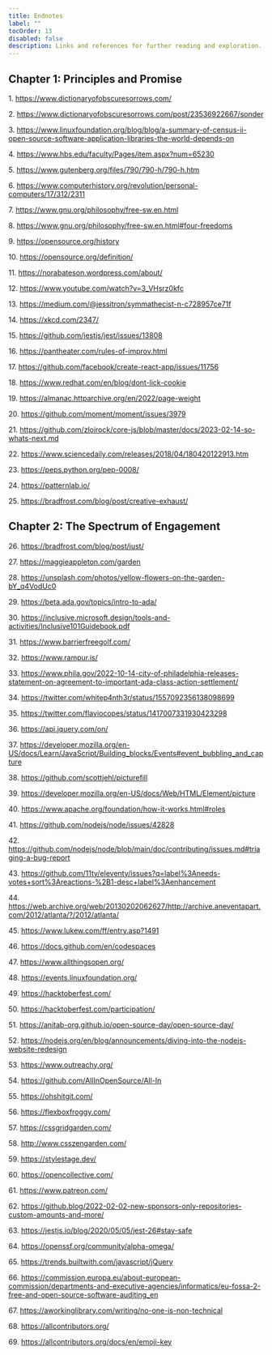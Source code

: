 ```yaml
---
title: Endnotes
label: ""
tocOrder: 13
disabled: false
description: Links and references for further reading and exploration.
---
```


<h2 id="chapter-1-principles-and-promise">Chapter 1: Principles and Promise</h2>
<p>
<span id="jkvZLtxq5fnsdSAa-endnote-1714533323417">
    1.
    <a href="https://www.dictionaryofobscuresorrows.com/">https://www.dictionaryofobscuresorrows.com/</a>
</span></p>
<p><span id="jkvZLtxq5fnsdSAa-endnote-1717241658051">2. <a href="#jkvZLtxq5fnsdSAa-endnote-1717241658051"></a><a href="https://www.dictionaryofobscuresorrows.com/post/23536922667/sonder">https://www.dictionaryofobscuresorrows.com/post/23536922667/sonder</a></span></p>
<p><span id="jkvZLtxq5fnsdSAa-endnote-1714852406194">3. <a href="#jkvZLtxq5fnsdSAa-endnote-1714852406194"></a><a href="https://www.linuxfoundation.org/blog/blog/a-summary-of-census-ii-open-source-software-application-libraries-the-world-depends-on">https://www.linuxfoundation.org/blog/blog/a-summary-of-census-ii-open-source-software-application-libraries-the-world-depends-on</a></span></p>
<p><span id="jkvZLtxq5fnsdSAa-endnote-1714852528157">4. <a href="#jkvZLtxq5fnsdSAa-endnote-1714852528157"></a><a href="https://www.hbs.edu/faculty/Pages/item.aspx?num=65230">https://www.hbs.edu/faculty/Pages/item.aspx?num=65230</a></span></p>
<p><span id="jkvZLtxq5fnsdSAa-endnote-1716871569212">5. <a href="#jkvZLtxq5fnsdSAa-endnote-1716871569212"></a><a href="https://www.gutenberg.org/files/790/790-h/790-h.htm">https://www.gutenberg.org/files/790/790-h/790-h.htm</a></span></p>
<p><span id="jkvZLtxq5fnsdSAa-endnote-1714853614161">6. <a href="#jkvZLtxq5fnsdSAa-endnote-1714853614161"></a><a href="https://www.computerhistory.org/revolution/personal-computers/17/312/2311">https://www.computerhistory.org/revolution/personal-computers/17/312/2311</a></span></p>
<p><span id="jkvZLtxq5fnsdSAa-endnote-1714853679207">7. <a href="#jkvZLtxq5fnsdSAa-endnote-1714853679207"></a><a href="https://www.gnu.org/philosophy/free-sw.en.html">https://www.gnu.org/philosophy/free-sw.en.html</a></span></p>
<p><span id="jkvZLtxq5fnsdSAa-endnote-1716869396025">8. <a href="#jkvZLtxq5fnsdSAa-endnote-1716869396025"></a><a href="https://www.gnu.org/philosophy/free-sw.en.html#four-freedoms">https://www.gnu.org/philosophy/free-sw.en.html#four-freedoms</a></span></p>
<p><span id="jkvZLtxq5fnsdSAa-endnote-1714854034358">9. <a href="#jkvZLtxq5fnsdSAa-endnote-1714854034358"></a><a href="https://opensource.org/history">https://opensource.org/history</a></span></p>
<p><span id="jkvZLtxq5fnsdSAa-endnote-1716869412552">10. <a href="#jkvZLtxq5fnsdSAa-endnote-1716869412552"></a><a href="https://opensource.org/definition/">https://opensource.org/definition/</a></span></p>
<p><span id="jkvZLtxq5fnsdSAa-endnote-1714855064244">11. <a href="#jkvZLtxq5fnsdSAa-endnote-1714855064244"></a><a href="https://norabateson.wordpress.com/about/">https://norabateson.wordpress.com/about/</a></span></p>
<p><span id="jkvZLtxq5fnsdSAa-endnote-1714855194426">12. <a href="#jkvZLtxq5fnsdSAa-endnote-1714855194426"></a><a href="https://www.youtube.com/watch?v=3_VHsrz0kfc">https://www.youtube.com/watch?v=3_VHsrz0kfc</a></span></p>
<p><span id="jkvZLtxq5fnsdSAa-endnote-1716869427477">13. <a href="#jkvZLtxq5fnsdSAa-endnote-1716869427477"></a><a href="https://medium.com/@jessitron/symmathecist-n-c728957ce71f">https://medium.com/@jessitron/symmathecist-n-c728957ce71f</a></span></p>
<p><span id="jkvZLtxq5fnsdSAa-endnote-1716176281240">14. <a href="#jkvZLtxq5fnsdSAa-endnote-1716176281240"></a><a href="https://xkcd.com/2347/">https://xkcd.com/2347/</a></span></p>
<p><span id="jkvZLtxq5fnsdSAa-endnote-1714855602606">15. <a href="#jkvZLtxq5fnsdSAa-endnote-1714855602606"></a><a href="https://github.com/jestjs/jest/issues/13808">https://github.com/jestjs/jest/issues/13808</a></span></p>
<p><span id="jkvZLtxq5fnsdSAa-endnote-1714855716399">16. <a href="#jkvZLtxq5fnsdSAa-endnote-1714855716399"></a><a href="https://pantheater.com/rules-of-improv.html">https://pantheater.com/rules-of-improv.html</a></span></p>
<p><span id="jkvZLtxq5fnsdSAa-endnote-1714855928352">17. <a href="#jkvZLtxq5fnsdSAa-endnote-1714855928352"></a><a href="https://github.com/facebook/create-react-app/issues/11756">https://github.com/facebook/create-react-app/issues/11756</a></span></p>
<p><span id="jkvZLtxq5fnsdSAa-endnote-1714879287471">18. <a href="#jkvZLtxq5fnsdSAa-endnote-1714879287471"></a><a href="https://www.redhat.com/en/blog/dont-lick-cookie">https://www.redhat.com/en/blog/dont-lick-cookie</a></span></p>
<p><span id="jkvZLtxq5fnsdSAa-endnote-1714879376773">19. <a href="#jkvZLtxq5fnsdSAa-endnote-1714879376773"></a><a href="https://almanac.httparchive.org/en/2022/page-weight">https://almanac.httparchive.org/en/2022/page-weight</a></span></p>
<p><span id="jkvZLtxq5fnsdSAa-endnote-1714879441228">20. <a href="#jkvZLtxq5fnsdSAa-endnote-1714879441228"></a><a href="https://github.com/moment/moment/issues/3979">https://github.com/moment/moment/issues/3979</a></span></p>
<p><span id="jkvZLtxq5fnsdSAa-endnote-1714879529807">21. <a href="#jkvZLtxq5fnsdSAa-endnote-1714879529807"></a><a href="https://github.com/zloirock/core-js/blob/master/docs/2023-02-14-so-whats-next.md">https://github.com/zloirock/core-js/blob/master/docs/2023-02-14-so-whats-next.md</a></span></p>
<p><span id="jkvZLtxq5fnsdSAa-endnote-1714879663985">22. <a href="#jkvZLtxq5fnsdSAa-endnote-1714879663985"></a><a href="https://www.sciencedaily.com/releases/2018/04/180420122913.htm">https://www.sciencedaily.com/releases/2018/04/180420122913.htm</a></span></p>
<p><span id="jkvZLtxq5fnsdSAa-endnote-1714879726409">23. <a href="#jkvZLtxq5fnsdSAa-endnote-1714879726409"></a><a href="https://peps.python.org/pep-0008/">https://peps.python.org/pep-0008/</a></span></p>
<p><span id="jkvZLtxq5fnsdSAa-endnote-1716599532950">24. <a href="#jkvZLtxq5fnsdSAa-endnote-1716599532950"></a><a href="https://patternlab.io/">https://patternlab.io/</a></span></p>
<p><span id="jkvZLtxq5fnsdSAa-endnote-1714879937846">25. <a href="#jkvZLtxq5fnsdSAa-endnote-1714879937846"></a><a href="https://bradfrost.com/blog/post/creative-exhaust/">https://bradfrost.com/blog/post/creative-exhaust/</a></span></p>

<h2 id="chapter-2-the-spectrum-of-engagement">Chapter 2: The Spectrum of Engagement</h2>
<p><span id="UQCAHxvu89CnMaZs-endnote-1714882430497">26. <a href="#UQCAHxvu89CnMaZs-endnote-1714882430497"></a><a href="https://bradfrost.com/blog/post/just/">https://bradfrost.com/blog/post/just/</a></span></p>
<p><span id="UQCAHxvu89CnMaZs-endnote-1714883029650">27. <a href="#UQCAHxvu89CnMaZs-endnote-1714883029650"></a><a href="https://maggieappleton.com/garden">https://maggieappleton.com/garden</a></span></p>
<p><span id="UQCAHxvu89CnMaZs-endnote-1716176874315">28. <a href="#UQCAHxvu89CnMaZs-endnote-1716176874315"></a><a href="https://unsplash.com/photos/yellow-flowers-on-the-garden-bY_q4VodUc0">https://unsplash.com/photos/yellow-flowers-on-the-garden-bY_q4VodUc0</a></span></p>
<p><span id="UQCAHxvu89CnMaZs-endnote-1714937942564">29. <a href="#UQCAHxvu89CnMaZs-endnote-1714937942564"></a><a href="https://beta.ada.gov/topics/intro-to-ada/">https://beta.ada.gov/topics/intro-to-ada/</a></span></p>
<p><span id="UQCAHxvu89CnMaZs-endnote-1717246499581">30. <a href="#UQCAHxvu89CnMaZs-endnote-1717246499581"></a><a href="https://inclusive.microsoft.design/tools-and-activities/Inclusive101Guidebook.pdf">https://inclusive.microsoft.design/tools-and-activities/Inclusive101Guidebook.pdf</a></span></p>
<p><span id="UQCAHxvu89CnMaZs-endnote-1714937983799">31. <a href="#UQCAHxvu89CnMaZs-endnote-1714937983799"></a><a href="https://www.barrierfreegolf.com/">https://www.barrierfreegolf.com/</a></span></p>
<p><span id="UQCAHxvu89CnMaZs-endnote-1714938008335">32. <a href="#UQCAHxvu89CnMaZs-endnote-1714938008335"></a><a href="https://www.rampur.is/">https://www.rampur.is/</a></span></p>
<p><span id="UQCAHxvu89CnMaZs-endnote-1714938037369">33. <a href="#UQCAHxvu89CnMaZs-endnote-1714938037369"></a><a href="https://www.phila.gov/2022-10-14-city-of-philadelphia-releases-statement-on-agreement-to-important-ada-class-action-settlement/">https://www.phila.gov/2022-10-14-city-of-philadelphia-releases-statement-on-agreement-to-important-ada-class-action-settlement/</a></span></p>
<p><span id="UQCAHxvu89CnMaZs-endnote-1716869318619">34. <a href="#UQCAHxvu89CnMaZs-endnote-1716869318619"></a><a href="https://twitter.com/whitep4nth3r/status/1557092356138098699">https://twitter.com/whitep4nth3r/status/1557092356138098699</a></span></p>
<p><span id="UQCAHxvu89CnMaZs-endnote-1714938993461">35. <a href="#UQCAHxvu89CnMaZs-endnote-1714938993461"></a><a href="https://twitter.com/flaviocopes/status/1417007331930423298">https://twitter.com/flaviocopes/status/1417007331930423298</a></span></p>
<p><span id="UQCAHxvu89CnMaZs-endnote-1714939162926">36. <a href="#UQCAHxvu89CnMaZs-endnote-1714939162926"></a><a href="https://api.jquery.com/on/">https://api.jquery.com/on/</a></span></p>
<p><span id="UQCAHxvu89CnMaZs-endnote-1716350745836">37. <a href="#UQCAHxvu89CnMaZs-endnote-1716350745836"></a><a href="https://developer.mozilla.org/en-US/docs/Learn/JavaScript/Building_blocks/Events#event_bubbling_and_capture">https://developer.mozilla.org/en-US/docs/Learn/JavaScript/Building_blocks/Events#event_bubbling_and_capture</a></span></p>
<p><span id="UQCAHxvu89CnMaZs-endnote-1714960047653">38. <a href="#UQCAHxvu89CnMaZs-endnote-1714960047653"></a><a href="https://github.com/scottjehl/picturefill">https://github.com/scottjehl/picturefill</a></span></p>
<p><span id="UQCAHxvu89CnMaZs-endnote-1714960156099">39. <a href="#UQCAHxvu89CnMaZs-endnote-1714960156099"></a><a href="https://developer.mozilla.org/en-US/docs/Web/HTML/Element/picture">https://developer.mozilla.org/en-US/docs/Web/HTML/Element/picture</a></span></p>
<p><span id="UQCAHxvu89CnMaZs-endnote-1714960225786">40. <a href="#UQCAHxvu89CnMaZs-endnote-1714960225786"></a><a href="https://www.apache.org/foundation/how-it-works.html#roles">https://www.apache.org/foundation/how-it-works.html#roles</a></span></p>
<p><span id="UQCAHxvu89CnMaZs-endnote-1714960336189">41. <a href="#UQCAHxvu89CnMaZs-endnote-1714960336189"></a><a href="https://github.com/nodejs/node/issues/42828">https://github.com/nodejs/node/issues/42828</a></span></p>
<p><span id="UQCAHxvu89CnMaZs-endnote-1714960404184">42. <a href="#UQCAHxvu89CnMaZs-endnote-1714960404184"></a><a href="https://github.com/nodejs/node/blob/main/doc/contributing/issues.md#triaging-a-bug-report">https://github.com/nodejs/node/blob/main/doc/contributing/issues.md#triaging-a-bug-report</a></span></p>
<p><span id="UQCAHxvu89CnMaZs-endnote-1716177261203">43. <a href="#UQCAHxvu89CnMaZs-endnote-1716177261203"></a><a href="https://github.com/11ty/eleventy/issues?q=label%3Aneeds-votes+sort%3Areactions-%2B1-desc+label%3Aenhancement">https://github.com/11ty/eleventy/issues?q=label%3Aneeds-votes+sort%3Areactions-%2B1-desc+label%3Aenhancement</a></span></p>
<p><span id="UQCAHxvu89CnMaZs-endnote-1714960670384">44. <a href="#UQCAHxvu89CnMaZs-endnote-1714960670384"></a><a href="https://web.archive.org/web/20130202062627/http://archive.aneventapart.com/2012/atlanta/?/2012/atlanta/">https://web.archive.org/web/20130202062627/http://archive.aneventapart.com/2012/atlanta/?/2012/atlanta/</a></span></p>
<p><span id="UQCAHxvu89CnMaZs-endnote-1716870922023">45. <a href="#UQCAHxvu89CnMaZs-endnote-1716870922023"></a><a href="https://www.lukew.com/ff/entry.asp?1491">https://www.lukew.com/ff/entry.asp?1491</a></span></p>
<p><span id="UQCAHxvu89CnMaZs-endnote-1714960887023">46. <a href="#UQCAHxvu89CnMaZs-endnote-1714960887023"></a><a href="https://docs.github.com/en/codespaces">https://docs.github.com/en/codespaces</a></span></p>
<p><span id="UQCAHxvu89CnMaZs-endnote-1715049817637">47. <a href="#UQCAHxvu89CnMaZs-endnote-1715049817637"></a><a href="https://www.allthingsopen.org/">https://www.allthingsopen.org/</a></span></p>
<p><span id="UQCAHxvu89CnMaZs-endnote-1715049858204">48. <a href="#UQCAHxvu89CnMaZs-endnote-1715049858204"></a><a href="https://events.linuxfoundation.org/">https://events.linuxfoundation.org/</a></span></p>
<p><span id="UQCAHxvu89CnMaZs-endnote-1715050292162">49. <a href="#UQCAHxvu89CnMaZs-endnote-1715050292162"></a><a href="https://hacktoberfest.com/">https://hacktoberfest.com/</a></span></p>
<p><span id="UQCAHxvu89CnMaZs-endnote-1716871008399">50. <a href="#UQCAHxvu89CnMaZs-endnote-1716871008399"></a><a href="https://hacktoberfest.com/participation/">https://hacktoberfest.com/participation/</a></span></p>
<p><span id="UQCAHxvu89CnMaZs-endnote-1715051333059">51. <a href="#UQCAHxvu89CnMaZs-endnote-1715051333059"></a><a href="https://anitab-org.github.io/open-source-day/open-source-day/">https://anitab-org.github.io/open-source-day/open-source-day/</a></span></p>
<p><span id="UQCAHxvu89CnMaZs-endnote-1715051516227">52. <a href="#UQCAHxvu89CnMaZs-endnote-1715051516227"></a><a href="https://nodejs.org/en/blog/announcements/diving-into-the-nodejs-website-redesign">https://nodejs.org/en/blog/announcements/diving-into-the-nodejs-website-redesign</a></span></p>
<p><span id="UQCAHxvu89CnMaZs-endnote-1715051279542">53. <a href="#UQCAHxvu89CnMaZs-endnote-1715051279542"></a><a href="https://www.outreachy.org/">https://www.outreachy.org/</a></span></p>
<p><span id="UQCAHxvu89CnMaZs-endnote-1715051602021">54. <a href="#UQCAHxvu89CnMaZs-endnote-1715051602021"></a><a href="https://github.com/AllInOpenSource/All-In">https://github.com/AllInOpenSource/All-In</a></span></p>
<p><span id="UQCAHxvu89CnMaZs-endnote-1715051692003">55. <a href="#UQCAHxvu89CnMaZs-endnote-1715051692003"></a><a href="https://ohshitgit.com/">https://ohshitgit.com/</a></span></p>
<p><span id="UQCAHxvu89CnMaZs-endnote-1715051725053">56. <a href="#UQCAHxvu89CnMaZs-endnote-1715051725053"></a><a href="https://flexboxfroggy.com/">https://flexboxfroggy.com/</a></span></p>
<p><span id="UQCAHxvu89CnMaZs-endnote-1715051743761">57. <a href="#UQCAHxvu89CnMaZs-endnote-1715051743761"></a><a href="https://cssgridgarden.com/">https://cssgridgarden.com/</a></span></p>
<p><span id="UQCAHxvu89CnMaZs-endnote-1715051771467">58. <a href="#UQCAHxvu89CnMaZs-endnote-1715051771467"></a><a href="http://www.csszengarden.com/">http://www.csszengarden.com/</a></span></p>
<p><span id="UQCAHxvu89CnMaZs-endnote-1715051791284">59. <a href="#UQCAHxvu89CnMaZs-endnote-1715051791284"></a><a href="https://stylestage.dev/">https://stylestage.dev/</a></span></p>
<p><span id="UQCAHxvu89CnMaZs-endnote-1715051960441">60. <a href="#UQCAHxvu89CnMaZs-endnote-1715051960441"></a><a href="https://opencollective.com/">https://opencollective.com/</a></span></p>
<p><span id="UQCAHxvu89CnMaZs-endnote-1715051994931">61. <a href="#UQCAHxvu89CnMaZs-endnote-1715051994931"></a><a href="https://www.patreon.com/">https://www.patreon.com/</a></span></p>
<p><span id="UQCAHxvu89CnMaZs-endnote-1715052026567">62. <a href="#UQCAHxvu89CnMaZs-endnote-1715052026567"></a><a href="https://github.blog/2022-02-02-new-sponsors-only-repositories-custom-amounts-and-more/">https://github.blog/2022-02-02-new-sponsors-only-repositories-custom-amounts-and-more/</a></span></p>
<p><span id="UQCAHxvu89CnMaZs-endnote-1715052349781">63. <a href="#UQCAHxvu89CnMaZs-endnote-1715052349781"></a><a href="https://jestjs.io/blog/2020/05/05/jest-26#stay-safe">https://jestjs.io/blog/2020/05/05/jest-26#stay-safe</a></span></p>
<p><span id="UQCAHxvu89CnMaZs-endnote-1715052132033">64. <a href="#UQCAHxvu89CnMaZs-endnote-1715052132033"></a><a href="https://openssf.org/community/alpha-omega/">https://openssf.org/community/alpha-omega/</a></span></p>
<p><span id="UQCAHxvu89CnMaZs-endnote-1715052193450">65. <a href="#UQCAHxvu89CnMaZs-endnote-1715052193450"></a><a href="https://trends.builtwith.com/javascript/jQuery">https://trends.builtwith.com/javascript/jQuery</a></span></p>
<p><span id="UQCAHxvu89CnMaZs-endnote-1715052248514">66. <a href="#UQCAHxvu89CnMaZs-endnote-1715052248514"></a><a href="https://commission.europa.eu/about-european-commission/departments-and-executive-agencies/informatics/eu-fossa-2-free-and-open-source-software-auditing_en">https://commission.europa.eu/about-european-commission/departments-and-executive-agencies/informatics/eu-fossa-2-free-and-open-source-software-auditing_en</a></span></p>
<p><span id="UQCAHxvu89CnMaZs-endnote-1716871589938">67. <a href="#UQCAHxvu89CnMaZs-endnote-1716871589938"></a><a href="https://aworkinglibrary.com/writing/no-one-is-non-technical">https://aworkinglibrary.com/writing/no-one-is-non-technical</a></span></p>
<p><span id="UQCAHxvu89CnMaZs-endnote-1715052808089">68. <a href="#UQCAHxvu89CnMaZs-endnote-1715052808089"></a><a href="https://allcontributors.org/">https://allcontributors.org/</a></span></p>
<p><span id="UQCAHxvu89CnMaZs-endnote-1715052855255">69. <a href="#UQCAHxvu89CnMaZs-endnote-1715052855255"></a><a href="https://allcontributors.org/docs/en/emoji-key">https://allcontributors.org/docs/en/emoji-key</a></span></p>